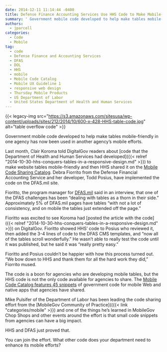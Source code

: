 ```yaml
---
date: 2014-12-11 11:14:44 -0400
title: Defense Finance Accounting Services Use HHS Code to Make Mobile-Friendly Tables
summary: ' Government mobile code developed to help make tables mobile-friendly in one agency has now been used in another agency&rsquo;s mobile efforts. Last month, Clair Koroma told DigitalGov readers about code that the Department of Health and Human Services had developed to make website tables mobile-friendly and then HHS'
authors:
  - jparcell
categories:
  - Code
  - Mobile
tag:
  - code
  - Defense Finance and Accounting Services
  - DFAS
  - DOL
  - HHS
  - mobile
  - Mobile Code Catalog
  - Mobile UX Guideline 1
  - responsive web design
  - Thursday Mobile Products
  - US Department of Labor
  - United States Department of Health and Human Services
---
```


{{< legacy-img src="https://s3.amazonaws.com/sitesusa/wp-content/uploads/sites/212/2014/10/600-x-428-HHS-table-code.jpg" alt="table overflow code" >}}

Government mobile code developed to help make tables mobile-friendly in one agency has now been used in another agency’s mobile efforts.

Last month, Clair Koroma told DigitalGov readers about [code that the Department of Health and Human Services had developed]({{< relref "2014-10-30-hhs-conquers-tables-in-a-responsive-design.md" >}}) to make website tables mobile-friendly and then HHS shared it on the [Mobile Code Sharing Catalog](https://www.WHATEVER/2013/05/13/federal-mobile-code-sharing-catalog-is-here/ "Federal Mobile Code Sharing Catalog Is Here"). Debra Fiorrito from the Defense Financial Accounting Service and her developer, Todd Posius, have implemented the code on the DFAS.mil site.

Fioritto, the program manager for [DFAS.mil](http://www.dfas.mil/) said in an interview, that one of the DFAS challenges has been “dealing with tables as a thorn in their side.” Approximately 5% of DFAS.mil pages have tables “with not a lot of consistency, and on mobile the tables just extended off the page.”

Fioritto was excited to see Koroma had [posted the article with the code]({{< relref "2014-10-30-hhs-conquers-tables-in-a-responsive-design.md" >}}) on DigitalGov. Fioritto showed HHS&#8217; code to Posius who reviewed it, then added the 3-4 lines of code to the DFAS CMS templates, and &#8220;now all of the tables scroll wonderfully.” He wasn&#8217;t able to really test the code until it was published, but he said it was &#8220;really pretty easy.”

Fioritto and Posius couldn&#8217;t be happier with how this process turned out. &#8220;We bow down to HHS and thank them for all the hard work they did,” Fiorrito mused.

The code is a boon for agencies who are developing mobile tables, but the HHS code is not the only code available for agencies to share. The [Mobile Code Catalog features 45 snippets](http://gsa.github.io/Mobile-Code-Catalog/) of government code for mobile Web and native apps that agencies have shared.

Mike Pulsifer of the Department of Labor has been leading the code sharing effort from the [MobileGov Community of Practice](({{< link "categories/mobile" >}}) and one of the things he’s learned in MobileGov Chop Shops and other events around the effort is that small code snippets from agencies can have a big impact.

HHS and DFAS just proved that.

You can join the effort. What other code does your department need to enhance its mobile efforts?